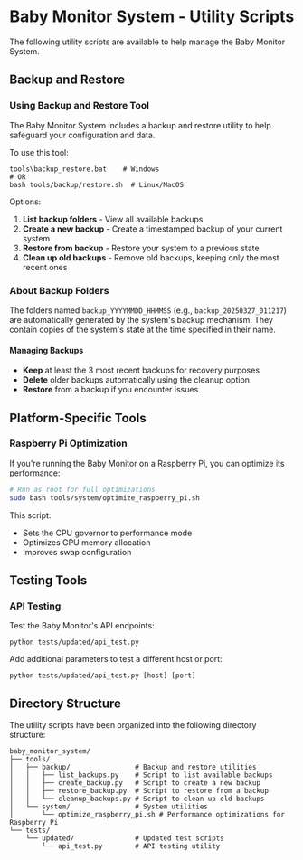 # Baby Monitor System - Utility Scripts

The following utility scripts are available to help manage the Baby Monitor System.

## Backup and Restore

### Using Backup and Restore Tool

The Baby Monitor System includes a backup and restore utility to help safeguard your configuration and data.

To use this tool:
```
tools\backup_restore.bat    # Windows
# OR
bash tools/backup/restore.sh  # Linux/MacOS
```

Options:
1. **List backup folders** - View all available backups
2. **Create a new backup** - Create a timestamped backup of your current system
3. **Restore from backup** - Restore your system to a previous state
4. **Clean up old backups** - Remove old backups, keeping only the most recent ones

### About Backup Folders

The folders named `backup_YYYYMMDD_HHMMSS` (e.g., `backup_20250327_011217`) are automatically generated by the system's backup mechanism. They contain copies of the system's state at the time specified in their name.

#### Managing Backups

- **Keep** at least the 3 most recent backups for recovery purposes
- **Delete** older backups automatically using the cleanup option
- **Restore** from a backup if you encounter issues

## Platform-Specific Tools

### Raspberry Pi Optimization

If you're running the Baby Monitor on a Raspberry Pi, you can optimize its performance:

```bash
# Run as root for full optimizations
sudo bash tools/system/optimize_raspberry_pi.sh
```

This script:
- Sets the CPU governor to performance mode
- Optimizes GPU memory allocation
- Improves swap configuration

## Testing Tools

### API Testing

Test the Baby Monitor's API endpoints:

```
python tests/updated/api_test.py
```

Add additional parameters to test a different host or port:
```
python tests/updated/api_test.py [host] [port]
```

## Directory Structure

The utility scripts have been organized into the following directory structure:

```
baby_monitor_system/
├── tools/
│   ├── backup/                # Backup and restore utilities
│   │   ├── list_backups.py    # Script to list available backups
│   │   ├── create_backup.py   # Script to create a new backup
│   │   ├── restore_backup.py  # Script to restore from a backup
│   │   └── cleanup_backups.py # Script to clean up old backups
│   └── system/                # System utilities
│       └── optimize_raspberry_pi.sh # Performance optimizations for Raspberry Pi
└── tests/
    └── updated/               # Updated test scripts
        └── api_test.py        # API testing utility
``` 